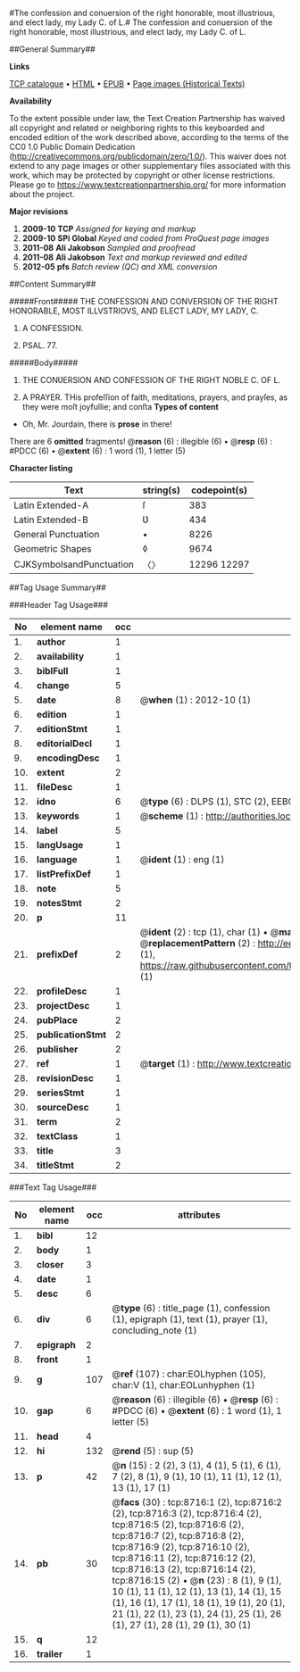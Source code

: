 #The confession and conuersion of the right honorable, most illustrious, and elect lady, my Lady C. of L.#
The confession and conuersion of the right honorable, most illustrious, and elect lady, my Lady C. of L.

##General Summary##

**Links**

[TCP catalogue](http://www.ota.ox.ac.uk/tcp/)  • 
[HTML](http://tei.it.ox.ac.uk/tcp/Texts-HTML/free/A06/A06121.html)  • 
[EPUB](http://tei.it.ox.ac.uk/tcp/Texts-EPUB/free/A06/A06121.epub) • 
[Page images (Historical Texts)](https://historicaltexts.jisc.ac.uk/eebo-99843946e)

**Availability**

To the extent possible under law, the Text Creation Partnership has waived all copyright and related or neighboring rights to this keyboarded and encoded edition of the work described above, according to the terms of the CC0 1.0 Public Domain Dedication (http://creativecommons.org/publicdomain/zero/1.0/). This waiver does not extend to any page images or other supplementary files associated with this work, which may be protected by copyright or other license restrictions. Please go to https://www.textcreationpartnership.org/ for more information about the project.

**Major revisions**

1. __2009-10__ __TCP__ *Assigned for keying and markup*
1. __2009-10__ __SPi Global__ *Keyed and coded from ProQuest page images*
1. __2011-08__ __Ali Jakobson__ *Sampled and proofread*
1. __2011-08__ __Ali Jakobson__ *Text and markup reviewed and edited*
1. __2012-05__ __pfs__ *Batch review (QC) and XML conversion*

##Content Summary##

#####Front#####
THE CONFESSION AND CONVERSION OF THE RIGHT HONORABLE, MOST ILLVSTRIOVS, AND ELECT LADY, MY LADY, C. 
1. A CONFESSION.

1. PSAL. 77.

#####Body#####

1. THE CONƲERSION AND CONFESSION OF THE RIGHT NOBLE C. OF L.

1. A PRAYER.
THis profeſſion of faith, meditations, prayers, and prayſes, as they were moſt joyfullie; and conſta
**Types of content**

  * Oh, Mr. Jourdain, there is **prose** in there!

There are 6 **omitted** fragments! 
 @__reason__ (6) : illegible (6)  •  @__resp__ (6) : #PDCC (6)  •  @__extent__ (6) : 1 word (1), 1 letter (5)

**Character listing**


|Text|string(s)|codepoint(s)|
|---|---|---|
|Latin Extended-A|ſ|383|
|Latin Extended-B|Ʋ|434|
|General Punctuation|•|8226|
|Geometric Shapes|◊|9674|
|CJKSymbolsandPunctuation|〈〉|12296 12297|

##Tag Usage Summary##

###Header Tag Usage###

|No|element name|occ|attributes|
|---|---|---|---|
|1.|__author__|1||
|2.|__availability__|1||
|3.|__biblFull__|1||
|4.|__change__|5||
|5.|__date__|8| @__when__ (1) : 2012-10 (1)|
|6.|__edition__|1||
|7.|__editionStmt__|1||
|8.|__editorialDecl__|1||
|9.|__encodingDesc__|1||
|10.|__extent__|2||
|11.|__fileDesc__|1||
|12.|__idno__|6| @__type__ (6) : DLPS (1), STC (2), EEBO-CITATION (1), PROQUEST (1), VID (1)|
|13.|__keywords__|1| @__scheme__ (1) : http://authorities.loc.gov/ (1)|
|14.|__label__|5||
|15.|__langUsage__|1||
|16.|__language__|1| @__ident__ (1) : eng (1)|
|17.|__listPrefixDef__|1||
|18.|__note__|5||
|19.|__notesStmt__|2||
|20.|__p__|11||
|21.|__prefixDef__|2| @__ident__ (2) : tcp (1), char (1)  •  @__matchPattern__ (2) : ([0-9\-]+):([0-9IVX]+) (1), (.+) (1)  •  @__replacementPattern__ (2) : http://eebo.chadwyck.com/downloadtiff?vid=$1&page=$2 (1), https://raw.githubusercontent.com/textcreationpartnership/Texts/master/tcpchars.xml#$1 (1)|
|22.|__profileDesc__|1||
|23.|__projectDesc__|1||
|24.|__pubPlace__|2||
|25.|__publicationStmt__|2||
|26.|__publisher__|2||
|27.|__ref__|1| @__target__ (1) : http://www.textcreationpartnership.org/docs/. (1)|
|28.|__revisionDesc__|1||
|29.|__seriesStmt__|1||
|30.|__sourceDesc__|1||
|31.|__term__|2||
|32.|__textClass__|1||
|33.|__title__|3||
|34.|__titleStmt__|2||


###Text Tag Usage###

|No|element name|occ|attributes|
|---|---|---|---|
|1.|__bibl__|12||
|2.|__body__|1||
|3.|__closer__|3||
|4.|__date__|1||
|5.|__desc__|6||
|6.|__div__|6| @__type__ (6) : title_page (1), confession (1), epigraph (1), text (1), prayer (1), concluding_note (1)|
|7.|__epigraph__|2||
|8.|__front__|1||
|9.|__g__|107| @__ref__ (107) : char:EOLhyphen (105), char:V (1), char:EOLunhyphen (1)|
|10.|__gap__|6| @__reason__ (6) : illegible (6)  •  @__resp__ (6) : #PDCC (6)  •  @__extent__ (6) : 1 word (1), 1 letter (5)|
|11.|__head__|4||
|12.|__hi__|132| @__rend__ (5) : sup (5)|
|13.|__p__|42| @__n__ (15) : 2 (2), 3 (1), 4 (1), 5 (1), 6 (1), 7 (2), 8 (1), 9 (1), 10 (1), 11 (1), 12 (1), 13 (1), 17 (1)|
|14.|__pb__|30| @__facs__ (30) : tcp:8716:1 (2), tcp:8716:2 (2), tcp:8716:3 (2), tcp:8716:4 (2), tcp:8716:5 (2), tcp:8716:6 (2), tcp:8716:7 (2), tcp:8716:8 (2), tcp:8716:9 (2), tcp:8716:10 (2), tcp:8716:11 (2), tcp:8716:12 (2), tcp:8716:13 (2), tcp:8716:14 (2), tcp:8716:15 (2)  •  @__n__ (23) : 8 (1), 9 (1), 10 (1), 11 (1), 12 (1), 13 (1), 14 (1), 15 (1), 16 (1), 17 (1), 18 (1), 19 (1), 20 (1), 21 (1), 22 (1), 23 (1), 24 (1), 25 (1), 26 (1), 27 (1), 28 (1), 29 (1), 30 (1)|
|15.|__q__|12||
|16.|__trailer__|1||
